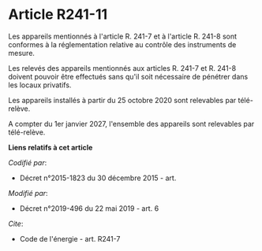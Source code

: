 # Article R241-11

Les appareils mentionnés à l'article R. 241-7 et à l'article R. 241-8 sont conformes à la réglementation relative au contrôle
des instruments de mesure.

Les relevés des appareils mentionnés aux articles R. 241-7 et R. 241-8 doivent pouvoir être effectués sans qu'il soit
nécessaire de pénétrer dans les locaux privatifs.

Les appareils installés à partir du 25 octobre 2020 sont relevables par télé-relève.

A compter du 1er janvier 2027, l'ensemble des appareils sont relevables par télé-relève.

**Liens relatifs à cet article**

_Codifié par_:

  - Décret n°2015-1823 du 30 décembre 2015 - art.

_Modifié par_:

  - Décret n°2019-496 du 22 mai 2019 - art. 6

_Cite_:

  - Code de l'énergie - art. R241-7
